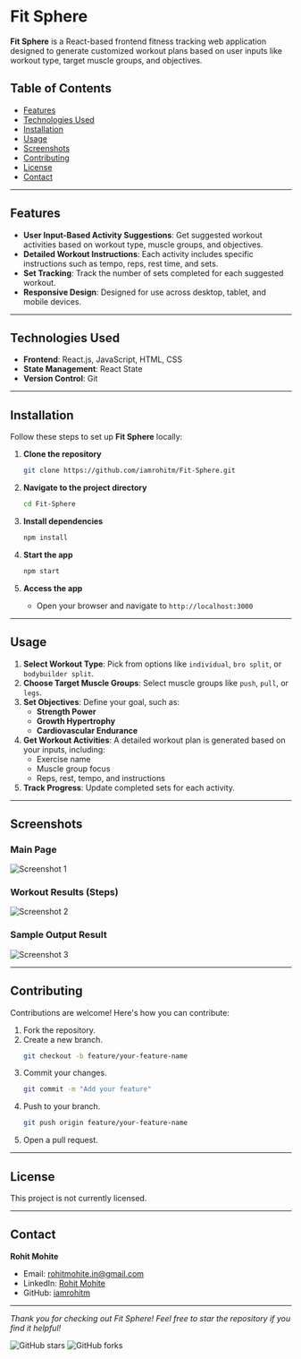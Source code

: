 # Fit Sphere

**Fit Sphere** is a React-based frontend fitness tracking web application designed to generate customized workout plans based on user inputs like workout type, target muscle groups, and objectives.

## Table of Contents
- [Features](#features)
- [Technologies Used](#technologies-used)
- [Installation](#installation)
- [Usage](#usage)
- [Screenshots](#screenshots)
- [Contributing](#contributing)
- [License](#license)
- [Contact](#contact)

---

## Features
- **User Input-Based Activity Suggestions**: Get suggested workout activities based on workout type, muscle groups, and objectives.
- **Detailed Workout Instructions**: Each activity includes specific instructions such as tempo, reps, rest time, and sets.
- **Set Tracking**: Track the number of sets completed for each suggested workout.
- **Responsive Design**: Designed for use across desktop, tablet, and mobile devices.

---

## Technologies Used
- **Frontend**: React.js, JavaScript, HTML, CSS
- **State Management**: React State
- **Version Control**: Git

---

## Installation
Follow these steps to set up **Fit Sphere** locally:

1. **Clone the repository**
   ```bash
   git clone https://github.com/iamrohitm/Fit-Sphere.git
   ```

2. **Navigate to the project directory**
   ```bash
   cd Fit-Sphere
   ```

3. **Install dependencies**
   ```bash
   npm install
   ```

4. **Start the app**
   ```bash
   npm start
   ```

5. **Access the app**
   - Open your browser and navigate to `http://localhost:3000`

---

## Usage
1. **Select Workout Type**: Pick from options like `individual`, `bro split`, or `bodybuilder split`.
2. **Choose Target Muscle Groups**: Select muscle groups like `push`, `pull`, or `legs`.
3. **Set Objectives**: Define your goal, such as:
   - **Strength Power**
   - **Growth Hypertrophy**
   - **Cardiovascular Endurance**
4. **Get Workout Activities**: A detailed workout plan is generated based on your inputs, including:
   - Exercise name
   - Muscle group focus
   - Reps, rest, tempo, and instructions
5. **Track Progress**: Update completed sets for each activity.

---

## Screenshots
### Main Page
![Screenshot 1](src/assets/screenshot1.png)

### Workout Results (Steps)
![Screenshot 2](src/assets/screenshot2.png)

### Sample Output Result
![Screenshot 3](src/assets/screenshot3.png)

---

## Contributing
Contributions are welcome! Here's how you can contribute:
1. Fork the repository.
2. Create a new branch.
   ```bash
   git checkout -b feature/your-feature-name
   ```
3. Commit your changes.
   ```bash
   git commit -m "Add your feature"
   ```
4. Push to your branch.
   ```bash
   git push origin feature/your-feature-name
   ```
5. Open a pull request.

---

## License
This project is not currently licensed.

---

## Contact
**Rohit Mohite**
- Email: [rohitmohite.in@gmail.com](mailto:rohitmohite.in@gmail.com)
- LinkedIn: [Rohit Mohite](https://www.linkedin.com/in/rohit-mohite-832792232/)
- GitHub: [iamrohitm](https://github.com/iamrohitm)

---

*Thank you for checking out Fit Sphere! Feel free to star the repository if you find it helpful!*

![GitHub stars](https://img.shields.io/github/stars/iamrohitm/Fit-Sphere?style=social)
![GitHub forks](https://img.shields.io/github/forks/iamrohitm/Fit-Sphere?style=social)
